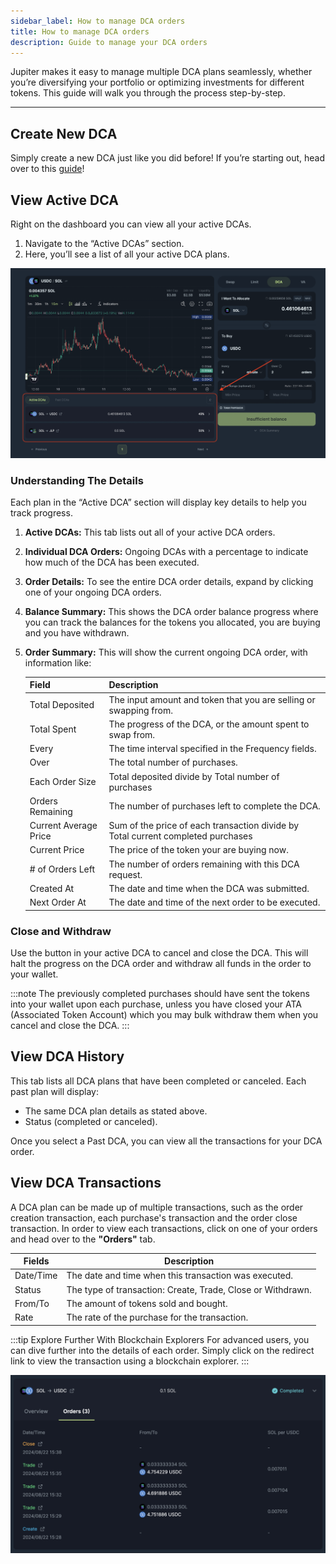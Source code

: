 ```yaml
---
sidebar_label: How to manage DCA orders
title: How to manage DCA orders
description: Guide to manage your DCA orders
---
```


<head>
    <title>DCA Guide: Manage Orders</title>
    <meta name="twitter:card" content="summary" />
</head>

Jupiter makes it easy to manage multiple DCA plans seamlessly, whether you’re diversifying your portfolio or optimizing investments for different tokens. This guide will walk you through the process step-by-step.

---

## Create New DCA

Simply create a new DCA just like you did before! If you’re starting out, head over to this [guide](./100-how-to-create-dca.md)!

## View Active DCA

Right on the dashboard you can view all your active DCAs.

1. Navigate to the “Active DCAs” section.
2. Here, you’ll see a list of all your active DCA plans.

![View Active DCA](./img/dca-7.png)

### Understanding The Details

Each plan in the “Active DCA” section will display key details to help you track progress.

1. **Active DCAs:** This tab lists out all of your active DCA orders.
2. **Individual DCA Orders:** Ongoing DCAs with a percentage to indicate how much of the DCA has been executed.
3. **Order Details:** To see the entire DCA order details, expand by clicking one of your ongoing DCA orders.
4. **Balance Summary:** This shows the DCA order balance progress where you can track the balances for the tokens you allocated, you are buying and you have withdrawn.
5. **Order Summary:** This will show the current ongoing DCA order, with information like:
    
    | Field | Description |
    |-------|-------------|
    | Total Deposited | The input amount and token that you are selling or swapping from. |
    | Total Spent | The progress of the DCA, or the amount spent to swap from. |
    | Every | The time interval specified in the Frequency fields. |
    | Over | The total number of purchases. |
    | Each Order Size | Total deposited divide by Total number of purchases |
    | Orders Remaining | The number of purchases left to complete the DCA. |
    | Current Average Price | Sum of the price of each transaction divide by Total current completed purchases |
    | Current Price | The price of the token your are buying now. |
    | # of Orders Left | The number of orders remaining with this DCA request. |
    | Created At | The date and time when the DCA was submitted. |
    | Next Order At | The date and time of the next order to be executed. |

### Close and Withdraw

Use the button in your active DCA to cancel and close the DCA. This will halt the progress on the DCA order and withdraw all funds in the order to your wallet.

:::note
The previously completed purchases should have sent the tokens into your wallet upon each purchase, unless you have closed your ATA (Associated Token Account) which you may bulk withdraw them when you cancel and close the DCA.
:::

## View DCA History

This tab lists all DCA plans that have been completed or canceled. Each past plan will display:

- The same DCA plan details as stated above.
- Status (completed or canceled).

Once you select a Past DCA, you can view all the transactions for your DCA order.

## View DCA Transactions

A DCA plan can be made up of multiple transactions, such as the order creation transaction, each purchase's transaction and the order close transaction. In order to view each transactions, click on one of your orders and head over to the **"Orders"** tab.

| Fields | Description |
|--------|-------------|
| Date/Time | The date and time when this transaction was executed. |
| Status | The type of transaction: Create, Trade, Close or Withdrawn. |
| From/To | The amount of tokens sold and bought. |
| Rate | The rate of the purchase for the transaction. |

:::tip Explore Further With Blockchain Explorers
For advanced users, you can dive further into the details of each order. Simply click on the redirect link to view the transaction using a blockchain explorer.
:::

![View DCA Transactions](./img/dca-9.png)
